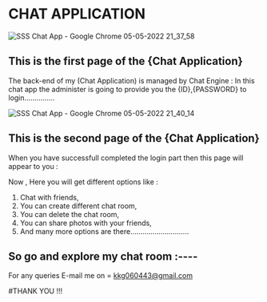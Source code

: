 # CHAT APPLICATION




![SSS Chat App - Google Chrome 05-05-2022 21_37_58](https://user-images.githubusercontent.com/82722802/166967236-15105215-3688-4652-b19d-1219acca1dfc.png)


## This is the first page of the {Chat Application}

The back-end of my (Chat Application) is managed by Chat Engine :
In this chat app the administer is going to provide you the {ID},{PASSWORD} to login...............


![SSS Chat App - Google Chrome 05-05-2022 21_40_14](https://user-images.githubusercontent.com/82722802/166969901-36c7fe3f-5f9d-4f29-845f-20ad07a2a1f9.png)


## This is the second page of the {Chat Application}


When you have successfull completed the login part then this page will appear to you :

Now , Here you will get different options like :
1. Chat with friends,
2. You can create different chat room,
3. You can delete the chat room,
4. You can share photos with your friends,
5. And many more options are there.............................

## So go and explore my chat room :----

For any queries E-mail me on = kkg060443@gmail.com

#THANK YOU !!!
